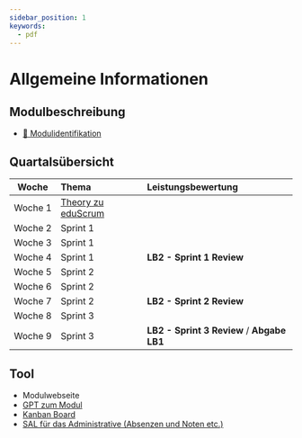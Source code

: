 ```yaml
---
sidebar_position: 1
keywords:
  - pdf
---
```


# Allgemeine Informationen

## Modulbeschreibung

- [:paperclip: Modulidentifikation](https://www.modulbaukasten.ch/module/231/1/de-DE?title=Datenschutz-und-Datensicherheit-anwenden)

## Quartalsübersicht

|    Woche     | Thema                                                  | Leistungsbewertung                         |
| :----------: | :----------------------------------------------------- | :----------------------------------------- |
| Woche&nbsp;1 | [Theory zu eduScrum](./01_Theory_zu_eduScrum/index.md) |                                            |
| Woche&nbsp;2 | Sprint 1                                               |                                            |
| Woche&nbsp;3 | Sprint 1                                               |                                            |
| Woche&nbsp;4 | Sprint 1                                               | **LB2 - Sprint 1 Review**                  |
| Woche&nbsp;5 | Sprint 2                                               |                                            |
| Woche&nbsp;6 | Sprint 2                                               |                                            |
| Woche&nbsp;7 | Sprint 2                                               | **LB2 - Sprint 2 Review**                  |
| Woche&nbsp;8 | Sprint 3                                               |                                            |
| Woche&nbsp;9 | Sprint 3                                               | **LB2 - Sprint 3 Review** / **Abgabe LB1** |

## Tool

- Modulwebseite
- [GPT zum Modul](https://chat.openai.com/g/g-h8Zy8qQM7-bbzbl-m231)
- [Kanban Board](https://kanboard.aebi.cloud/)
- [SAL für das Administrative (Absenzen und Noten etc.)](https://portal.sbl.ch/my.policy)

